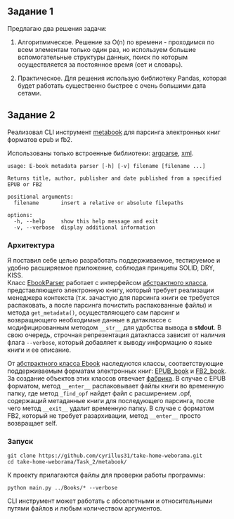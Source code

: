 ## Задание 1
Предлагаю два решения задачи:  
1. Алгоритмическое. Решение за O(n) по времени - проходимся по всем элементам только один раз, но используем большие вспомогательные структуры данных, поиск по которым осуществляется за постоянное время (сет и словарь).

2. Практическое. Для решения использую библиотеку Pandas, которая будет работать существенно быстрее с очень большими дата сетами. 

## Задание 2

Реализовал CLI инструмент [metabook](Task_2/metabook/) для парсинга электронных книг форматов epub и fb2. 

Использованы только встроенные библиотеки: [argparse](https://docs.python.org/3/library/argparse.html), [xml](https://docs.python.org/3/library/xml.etree.elementtree.html). 

```console
usage: E-book metadata parser [-h] [-v] filename [filename ...]

Returns title, author, publisher and date published from a specified EPUB or FB2

positional arguments:
  filename       insert a relative or absolute filepaths

options:
  -h, --help     show this help message and exit
  -v, --verbose  display additional information
```

### Архитектура 
Я поставил себе целью разработать поддерживаемое, тестируемое и удобно расширяемое приложение, соблюдая принципы SOLID, DRY, KISS.  
Класс [EbookParser](Task_2/metabook/ebparser.py) работает с интерфейсом [абстрактного класса](Task_2/metabook/ebook/abstract_ebook.py), представляющего электронную книгу, который требует реализации менеджера контекста (т.к. зачастую для парсинга книги ее требуется распаковать, а после парсинга почистить распакованные файлы) и метода `get_metadata()`, осуществляющего сам парсинг и возвращающего необходимые данные в датаклассе с модифицированным методом `__str__` для удобства вывода в **stdout**. В свою очередь, строчная репрезентация датакласса зависит от наличия флага `--verbose`, который добавляет к выводу информацию о языкe книги и ее описание.  


От [абстрактного класса Ebook](Task_2/metabook/ebook/abstract_ebook.py) наследуются классы, соответствующие поддерживаемым форматам электронных книг: [EPUB_book](Task_2/metabook/ebook/epub.py) и [FB2_book](Task_2/metabook/ebook/fb2.py). За создание объектов этих классов отвечает [фабрика](Task_2/metabook/ebook/ebook_factory.py). В случае с EPUB форматом, метод `__enter__` распаковывает файлы книги во временную папку, где метод `_find_opf` найдет файл с расширением .opf, содержащий метаданные книги для последующего парсинга, после чего метод `__exit__` удалит временную папку. В случае с форматом FB2, который не требует разархивации, метод `__enter__` просто возвращает self.   

### Запуск


```console
git clone https://github.com/cyrillus31/take-home-weborama.git
cd take-home-weborama/Task_2/metabook/
```
К проекту прилагаются файлы для проверки работы программы:

```console
python main.py ../Books/* --verbose
```
CLI инструмент может работать с абсолютными и относительными путями файлов и любым количеством аргументов.